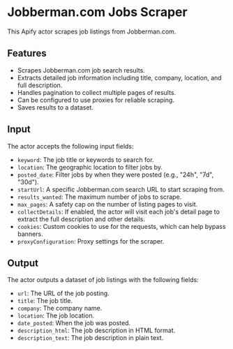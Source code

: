 # Jobberman.com Jobs Scraper

This Apify actor scrapes job listings from Jobberman.com.

## Features

- Scrapes Jobberman.com job search results.
- Extracts detailed job information including title, company, location, and full description.
- Handles pagination to collect multiple pages of results.
- Can be configured to use proxies for reliable scraping.
- Saves results to a dataset.

## Input

The actor accepts the following input fields:

- `keyword`: The job title or keywords to search for.
- `location`: The geographic location to filter jobs by.
- `posted_date`: Filter jobs by when they were posted (e.g., "24h", "7d", "30d").
- `startUrl`: A specific Jobberman.com search URL to start scraping from.
- `results_wanted`: The maximum number of jobs to scrape.
- `max_pages`: A safety cap on the number of listing pages to visit.
- `collectDetails`: If enabled, the actor will visit each job's detail page to extract the full description and other details.
- `cookies`: Custom cookies to use for the requests, which can help bypass banners.
- `proxyConfiguration`: Proxy settings for the scraper.

## Output

The actor outputs a dataset of job listings with the following fields:

- `url`: The URL of the job posting.
- `title`: The job title.
- `company`: The company name.
- `location`: The job location.
- `date_posted`: When the job was posted.
- `description_html`: The job description in HTML format.
- `description_text`: The job description in plain text.